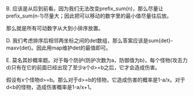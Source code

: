 B. 应该是从后到前看。因为我们无法改变prefix_sum(n)，那么尽量让prefix_sum(n-1)尽量大；因此把可以移动的数字里的最小值尽量往后放。

   那么就是所有可动数字从大到小排序放置。
   
D. 我们考虑排序后相邻两坐标之间的det数组，那么答案应该是sum{det}-maxv{det}。因此用map维护det的最值即可。

E. 莫名其妙概率题。对于每个防护(防护次数为a，防御值为b)，每个怪物(攻击力d)只有在它的前面已经出现了至少a个d>=b之后，它才会造成伤害。

   假设有x个怪物d>=b。那么对于d>=b的怪物，它造成伤害的概率是1-a/x。对于d<b的怪物，造成伤害概率是1-a/x+1。
